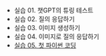 - 실습 01. 챗GPT의 튜링 테스트
- 실습 02. 질의 응답하기
- 실습 03. 이미지 생성하기
- 실습 04. 이미지로 질의 응답하기
- [실습 05. 첫 파이썬 코딩](https://github.com/youngha0930/introduction-to-LLM/blob/main/Book5/Book5_1.ipynb)
